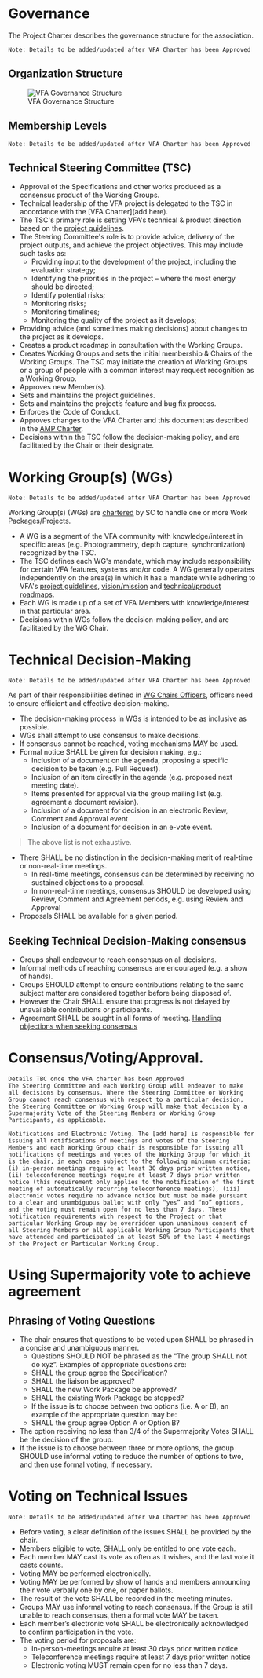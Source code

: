 # Governance
The Project Charter describes the governance structure for the association.
```
Note: Details to be added/updated after VFA Charter has been Approved
```
## Organization Structure
<figure>
	<img src="img/vfa_governance.svg" alt="VFA Governance Structure">
	<figcaption>VFA Governance Structure</figcaption>
</figure>

## Membership Levels
```
Note: Details to be added/updated after VFA Charter has been Approved
```
## Technical Steering Committee (TSC)
* Approval of the Specifications and other works produced as a consensus product of the Working Groups.
* Technical leadership of the VFA project is delegated to the TSC in accordance with the [VFA Charter](add here).
* The TSC's primary role is setting VFA's technical & product direction based on the [project guidelines](https://github.com/volumetricformat).
* The Steering Committee's role is to provide advice, delivery of the project outputs, and achieve the project objectives. This may include such tasks as:
  * Providing input to the development of the project, including the evaluation strategy;
  * Identifying the priorities in the project – where the most energy should be directed;
  * Identify potential risks;
  * Monitoring risks;
  * Monitoring timelines;
  * Monitoring the quality of the project as it develops;
* Providing advice (and sometimes making decisions) about changes to the project as it develops. 
* Creates a product roadmap in consultation with the Working Groups.
* Creates Working Groups and sets the initial membership & Chairs of the Working Groups.  The TSC may initiate the creation of Working Groups or a group of people with a common interest may request recognition as a Working Group.
* Approves new Member(s).
* Sets and maintains the project guidelines.
* Sets and maintains the project’s feature and bug fix process.
* Enforces the Code of Conduct.
* Approves changes to the VFA Charter and this document as described in the [AMP Charter]().
* Decisions within the TSC follow the decision-making policy, and are facilitated by the Chair or their designate.

# Working Group(s) (WGs)
```
Note: Details to be added/updated after VFA Charter has been Approved
```
Working Group(s) (WGs) are [chartered](https://github.com/volumetricformat/the_way_we_work/blob/Initial_proposal/Support_Documentation/VFA_Charter.md) by SC to handle one or more Work Packages/Projects.
* A WG is a segment of the VFA community with knowledge/interest in specific areas (e.g. Photogrammetry, depth capture, synchronization) recognized by the TSC.
* The TSC defines each WG's mandate, which may include responsibility for certain VFA features, systems and/or code.  A WG generally operates independently on the area(s) in which it has a mandate while adhering to VFA's [project guidelines](https://github.com/volumetricformat), [vision/mission](https://www.volumetricformat.org/) and [technical/product roadmaps](https://github.com/volumetricformat).
* Each WG is made up of a set of VFA Members with knowledge/interest in that particular area.
* Decisions within WGs follow the decision-making policy, and are facilitated by the WG Chair.

# Technical Decision-Making
```
Note: Details to be added/updated after VFA Charter has been Approved
```
As part of their responsibilities defined in [WG Chairs Officers](), officers need to ensure efficient and effective decision-making. 
* The decision-making process in WGs is intended to be as inclusive as possible. 
* WGs shall attempt to use consensus to make decisions. 
* If consensus cannot be reached, voting mechanisms MAY be used. 
* Formal notice SHALL be given for decision making, e.g.:
  * Inclusion of a document on the agenda, proposing a specific decision to be taken (e.g. Pull Request).
  * Inclusion of an item directly in the agenda (e.g. proposed next meeting date).
  * Items presented for approval via the group mailing list (e.g. agreement a document revision).
  * Inclusion of a document for decision in an electronic Review, Comment and Approval event
  * Inclusion of a document for decision in an e-vote event.
 > The above list is not exhaustive.
* There SHALL be no distinction in the decision-making merit of real-time or non-real-time meetings.
  * In real-time meetings, consensus can be determined by receiving no sustained objections to a proposal.
  * In non-real-time meetings, consensus SHOULD be developed using Review, Comment and Agreement periods, e.g. using Review and Approval
* Proposals SHALL be available for a given period.

## Seeking Technical Decision-Making consensus
* Groups shall endeavour to reach consensus on all decisions.
* Informal methods of reaching consensus are encouraged (e.g. a show of hands).
* Groups SHOULD attempt to ensure contributions relating to the same subject matter are considered together before being disposed of.
* However the Chair SHALL ensure that progress is not delayed by unavailable contributions or participants.
* Agreement SHALL be sought in all forms of meeting.
[Handling objections when seeking consensus](https://github.com/volumetricformat/the_way_we_work/blob/Initial_proposal/Support_Documentation/Technical_Decision-Making.md)

# Consensus/Voting/Approval. 
```
Details TBC once the VFA charter has been Approved
The Steering Committee and each Working Group will endeavor to make all decisions by consensus. Where the Steering Committee or Working Group cannot reach consensus with respect to a particular decision, the Steering Committee or Working Group will make that decision by a Supermajority Vote of the Steering Members or Working Group Participants, as applicable.

Notifications and Electronic Voting. The [add here] is responsible for issuing all notifications of meetings and votes of the Steering Members and each Working Group chair is responsible for issuing all notifications of meetings and votes of the Working Group for which it is the chair, in each case subject to the following minimum criteria: (i) in-person meetings require at least 30 days prior written notice, (ii) teleconference meetings require at least 7 days prior written notice (this requirement only applies to the notification of the first meeting of automatically recurring teleconference meetings), (iii) electronic votes require no advance notice but must be made pursuant to a clear and unambiguous ballot with only “yes” and “no” options, and the voting must remain open for no less than 7 days. These notification requirements with respect to the Project or that particular Working Group may be overridden upon unanimous consent of all Steering Members or all applicable Working Group Participants that have attended and participated in at least 50% of the last 4 meetings of the Project or Particular Working Group.
```
# Using Supermajority vote to achieve agreement

## Phrasing of Voting Questions
* The chair ensures that questions to be voted upon SHALL be phrased in a concise and unambiguous manner.
  * Questions SHOULD NOT be phrased as the “The group SHALL not do xyz”. Examples of appropriate questions are:
  * SHALL the group agree the Specification?
  * SHALL the liaison be approved?
  * SHALL the new Work Package be approved?
  * SHALL the existing Work Package be stopped?
  * If the issue is to choose between two options (i.e. A or B), an example of the appropriate question may be:
  * SHALL the group agree Option A or Option B?
* The option receiving no less than 3/4 of the Supermajority Votes SHALL be the decision of the group.
* If the issue is to choose between three or more options, the group SHOULD use informal voting to reduce the number of options to two, and then use formal voting, if necessary.

# Voting on Technical Issues
```
Note: Details to be added/updated after VFA Charter has been Approved
```
* Before voting, a clear definition of the issues SHALL be provided by the chair.
* Members eligible to vote, SHALL only be entitled to one vote each.
* Each member MAY cast its vote as often as it wishes, and the last vote it casts counts.
* Voting MAY be performed electronically.
* Voting MAY be performed by show of hands and members announcing their vote verbally one by one, or paper ballots.
* The result of the vote SHALL be recorded in the meeting minutes.
* Groups MAY use informal voting to reach consensus. If the Group is still unable to reach consensus, then a formal vote MAY be taken.
* Each member’s electronic vote SHALL be electronically acknowledged to confirm participation in the vote.
* The voting period for proposals are:
  * In-person-meetings require at least 30 days prior written notice
  * Teleconference meetings require at least 7 days prior written notice
  * Electronic voting MUST remain open for no less than 7 days.
